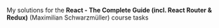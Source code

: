 My solutions for the **React - The Complete Guide (incl. React Router & Redux)** (Maximilian Schwarzmüller) course tasks
